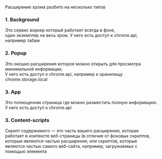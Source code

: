 Расширение хрома разбито на несколько типов

### 1. Background

Это сервис воркер который работает всегда в фоне,  
один экземпляр на весь хром.
У него есть доступ к chrome.api, например табам


### 2. Popup

Это окошко расширения которое можно открыть для просмотра минимальной информации,  
У него есть доступ к chrome.api, например к хранилищу chrome.storage.local


### 3. App

Это полноценная страница где можно разместить полную информацию.  
У него есть доступ к chrome.api

### 3. Content-scripts

Скрипт содержимого — это часть вашего расширения, которая работает в контексте веб-страницы (в отличие от фоновых скриптов, которые являются частью расширения, или скриптов, которые являются частью самого веб-сайта, например, загружаемых с помощью элемента <script>).

Фоновые скрипты могут получить доступ ко всем API JavaScript WebExtension , но они не могут напрямую получить доступ к содержимому веб-страниц. Поэтому, если вашему расширению это нужно, вам нужны скрипты контента.

Как и скрипты, загружаемые обычными веб-страницами, скрипты контента могут читать и изменять содержимое своих страниц с помощью стандартных веб-API . Однако они могут делать это только в том случае, если хосту предоставлены разрешения на источник веб-страницы .

